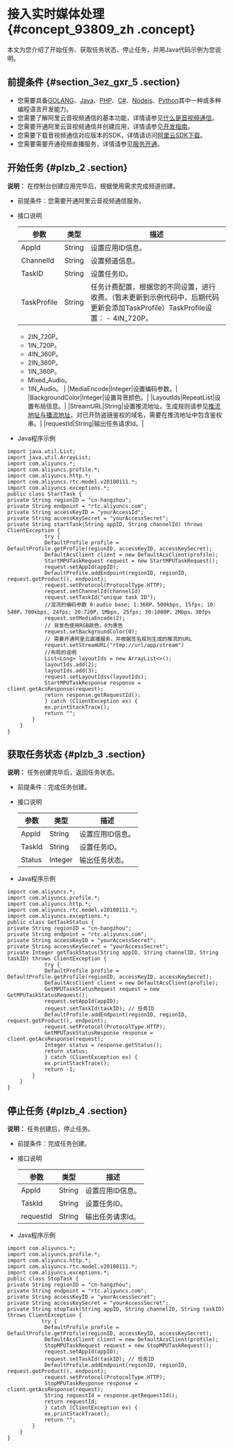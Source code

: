 # 接入实时媒体处理 {#concept_93809_zh .concept}

本文为您介绍了开始任务、获取任务状态、停止任务，并用Java代码示例为您说明。

## 前提条件 {#section_3ez_gxr_5 .section}

-   您需要具备[GOLANG](https://develop.aliyun.com/tools/sdk#/go)、[Java](https://develop.aliyun.com/tools/sdk#/java)、[PHP](https://develop.aliyun.com/tools/sdk#/php)、[C\#](https://develop.aliyun.com/tools/sdk#/dotnet)、[Nodejs](https://github.com/aliyun/aliyun-openapi-nodejs-sdk)、[Python](https://develop.aliyun.com/tools/sdk#/python)其中一种或多种编程语言开发能力。
-   您需要了解阿里云音视频通信的基本功能，详情请参见[什么是音视频通信](https://helpcdn.aliyun.com/document_detail/69329.html)。
-   您需要开通阿里云音视频通信并创建应用，详情请参见[开发指南](https://helpcdn.aliyun.com/document_detail/74889.html)。
-   您需要下载音视频通信对应版本的SDK，详情请访问[阿里云SDK下载](https://develop.aliyun.com/tools/sdk)。
-   您需要需要开通视频直播服务，详情请参见[服务开通]()。

## 开始任务 {#plzb_2 .section}

**说明：** 在控制台创建应用完毕后，根据使用需求完成频道创建。

-   前提条件：您需要开通阿里云音视频通信服务。

-   接口说明

    |参数|类型|描述|
    |--|--|--|
    |AppId|String|设置应用ID信息。|
    |ChannelId|String|设置频道信息。|
    |TaskID|String|设置任务ID。|
    |TaskProfile|String|任务计费配置，根据您的不同设置，进行收费。（暂未更新到示例代码中，后期代码更新会添加TaskProfile）TaskProfile设置：     -   4IN\_720P。
    -   2IN\_720P。
    -   1IN\_720P。
    -   4IN\_360P。
    -   2IN\_360P。
    -   1IN\_360P。
    -   Mixed\_Audio。
    -   1IN\_Audio。
 |
    |MediaEncode|Integer|设置编码参数。|
    |BackgroundColor|Integer|设置背景颜色。|
    |LayoutIds|RepeatList|设置布局信息。|
    |StreamURL|String|设置推流地址。生成规则请参见[推流地址与播流地址](https://helpcdn.aliyun.com/document_detail/87396.html)，对已开防盗链鉴权的域名，需要在推流地址中包含鉴权串。|
    |requestId|String|输出任务请求Id。|

-   Java程序示例

``` {#codeblock_cmg_78m_j4p .language-java}
import java.util.List;
import java.util.ArrayList;
import com.aliyuncs.*;
import com.aliyuncs.profile.*;
import com.aliyuncs.http.*;
import com.aliyuncs.rtc.model.v20180111.*;
import com.aliyuncs.exceptions.*;
public class StartTask {
private String regionID = "cn-hangzhou";
private String endpoint = "rtc.aliyuncs.com";
private String accessKeyID = "yourAccessId";
private String accessKeySecret = "yourAccessSecret";
private String startTask(String appID, String channelId) throws ClientException {
            try {
            DefaultProfile profile = DefaultProfile.getProfile(regionID, accessKeyID, accessKeySecret);
            DefaultAcsClient client = new DefaultAcsClient(profile);
            StartMPUTaskRequest request = new StartMPUTaskRequest();
            request.setAppId(appID);
            DefaultProfile.addEndpoint(regionID, regionID, request.getProduct(), endpoint);
            request.setProtocol(ProtocolType.HTTP);
            request.setChannelId(channelId)
            request.setTaskId("unique task ID");
            //混流的编码参数 0:audio base; 1:360P，500kbps, 15fps; 10: 540P，700kbps, 24fps; 20:720P，1Mbps, 25fps; 30:1080P，2Mbps，30fps
            request.setMediaEncode(2);
            // 背景色使用RGB颜色，0为黑色
            request.setBackgroundColor(0);
            // 需要开通阿里云直播服务，并根据签名规则生成的推流的URL
            request.setStreamURL("rtmp://url/app/stream")
            //布局的说明
            List<Long> layoutIds = new ArrayList<>();
            layoutIds.add(2);
            layoutIds.add(3);
            request.setLayoutIdss(layoutIds);
            StartMPUTaskResponse response = client.getAcsResponse(request);
            return response.getRequestId();
            } catch (ClientException ex) {
            ex.printStackTrace();
            return "";
        }
    }
}        
```

## 获取任务状态 {#plzb_3 .section}

**说明：** 任务创建完毕后，返回任务状态。

-   前提条件：完成任务创建。

-   接口说明

    |参数|类型|描述|
    |--|--|--|
    |AppId|String|设置应用ID信息。|
    |TaskId|String|设置任务ID。|
    |Status|Integer|输出任务状态。|

-   Java程序示例

```language-java
import com.aliyuncs.*;
import com.aliyuncs.profile.*;
import com.aliyuncs.http.*;
import com.aliyuncs.rtc.model.v20180111.*;
import com.aliyuncs.exceptions.*;
public class GetTaskStatus {
private String regionID = "cn-hangzhou";
private String endpoint = "rtc.aliyuncs.com";
private String accessKeyID = "yourAccessSecret";
private String accessKeySecret = "yourAccessSecret";
private Integer getTaskStatus(String appID, String channelID, String taskID) throws ClientException {
            try {
            DefaultProfile profile = DefaultProfile.getProfile(regionID, accessKeyID, accessKeySecret);
            DefaultAcsClient client = new DefaultAcsClient(profile);
            GetMPUTaskStatusRequest request = new GetMPUTaskStatusRequest();
            request.setAppId(appID);
            request.setTaskId(taskID); // 任务ID           
            DefaultProfile.addEndpoint(regionID, regionID, request.getProduct(), endpoint);
            request.setProtocol(ProtocolType.HTTP);
            GetMPUTaskStatusResponse response = client.getAcsResponse(request);
            Integer status = response.getStatus();
            return status;
            } catch (ClientException ex) {
            ex.printStackTrace();
            return -1;
        }
    }
}     
```

## 停止任务 {#plzb_4 .section}

**说明：** 任务创建后，停止任务。

-   前提条件：完成任务创建。

-   接口说明

    |参数|类型|描述|
    |--|--|--|
    |AppId|String|设置应用ID信息。|
    |TaskId|String|设置任务ID。|
    |requestId|String|输出任务请求Id。|

-   Java程序示例

```language-java
import com.aliyuncs.*;
import com.aliyuncs.profile.*;
import com.aliyuncs.http.*;
import com.aliyuncs.rtc.model.v20180111.*;
import com.aliyuncs.exceptions.*;
public class StopTask {
private String regionID = "cn-hangzhou";
private String endpoint = "rtc.aliyuncs.com";
private String accessKeyID = "yourAccessSecret";
private String accessKeySecret = "yourAccessSecret";
private String stopTask(String appID, String channelID, String taskID) throws ClientException {
           try {
            DefaultProfile profile = DefaultProfile.getProfile(regionID, accessKeyID, accessKeySecret);
            DefaultAcsClient client = new DefaultAcsClient(profile);
            StopMPUTaskRequest request = new StopMPUTaskRequest();
            request.setAppId(appID);
            request.setTaskId(taskID); // 任务ID
            DefaultProfile.addEndpoint(regionID, regionID, request.getProduct(), endpoint);            
            request.setProtocol(ProtocolType.HTTP);
            StopMPUTaskResponse response = client.getAcsResponse(request);
            String requestId = response.getRequestId();
            return requestId;
            } catch (ClientException ex) {
            ex.printStackTrace();
            return "";
        }
    }
}   
```

